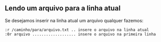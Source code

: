 Lendo um arquivo para a linha atual
-----------------------------------

Se desejamos inserir na linha atual um arquivo qualquer fazemos:
```
:r /caminho/para/arquivo.txt .. insere o arquivo na linha atual
:0r arquivo ................... insere o arquivo na primeira linha
```
